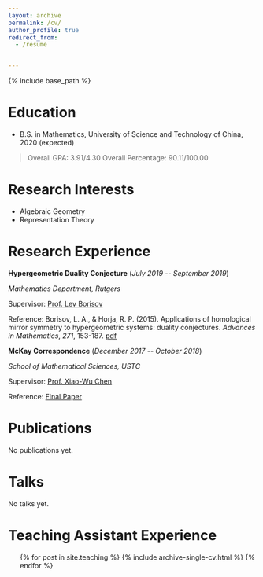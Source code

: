 ```yaml
---
layout: archive
permalink: /cv/
author_profile: true
redirect_from:
  - /resume


---
```


{% include base_path %}

# Education

- B.S. in Mathematics, University of Science and Technology of China, 2020 (expected)
>Overall GPA: 3.91/4.30
>Overall Percentage: 90.11/100.00

# Research Interests

- Algebraic Geometry
- Representation Theory

# Research Experience

**Hypergeometric Duality Conjecture**                                                                        (*July 2019 -- September 2019*)

*Mathematics Department, Rutgers*

Supervisor: [Prof. Lev Borisov](http://sites.math.rutgers.edu/~borisov/)

Reference: Borisov, L. A., & Horja, R. P. (2015). Applications of homological mirror symmetry to hypergeometric systems: duality conjectures. *Advances in Mathematics*, *271*, 153-187. [pdf]()

**McKay Correspondence**                                                                                            (*December 2017 -- October 2018*)

*School of Mathematical Sciences, USTC*

Supervisor: [Prof. Xiao-Wu Chen](http://home.ustc.edu.cn/~xwchen/)

Reference: [Final Paper]()

# Publications

No publications yet.

# Talks

No talks yet.

# Teaching Assistant Experience

  <ul>{% for post in site.teaching %}
    {% include archive-single-cv.html %}
  {% endfor %}</ul>
